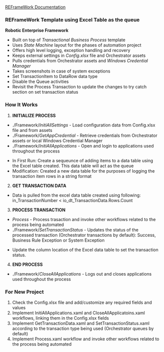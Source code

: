 [REFrameWork Documentation](https://github.com/UiPath/ReFrameWork/blob/master/Documentation/REFramework%20documentation.pdf)

### REFrameWork Template using Excel Table as the queue ###
**Robotic Enterprise Framework**

* Built on top of *Transactional Business Process* template
* Uses *State Machine* layout for the phases of automation project
* Offers high level logging, exception handling and recovery
* Keeps external settings in *Config.xlsx* file and Orchestrator assets
* Pulls credentials from Orchestrator assets and *Windows Credential Manager*
* Takes screenshots in case of system exceptions
* Set TransactionItem to DataRow data type
* Disable the Queue activities
* Revisit the Process Transaction to update the changes to try catch section on set transaction status


### How It Works ###

1. **INITIALIZE PROCESS**
 + ./Framework/*InitiAllSettings* - Load configuration data from Config.xlsx file and from assets
 + ./Framework/*GetAppCredential* - Retrieve credentials from Orchestrator assets or local Windows Credential Manager
 + ./Framework/*InitiAllApplications* - Open and login to applications used throughout the process
 - In First Run: Create a sequeunce of adding items to a data table using the Excel table created. This data table will act as the queue
 - Modification: Created a new data table for the purposes of logging the transaction item rows in a string format

2. **GET TRANSACTION DATA**
 - Data is pulled from the excel data table created using following: in_TransactionNumber < io_dt_TransactionData.Rows.Count
 
3. **PROCESS TRANSACTION**
 + *Process* - Process trasaction and invoke other workflows related to the process being automated 
 + ./Framework/*SetTransactionStatus* - Updates the status of the processed transaction (Orchestrator transactions by default): Success, Business Rule Exception or System Exception
 - Update the column location of the Excel data table to set the transaction status.

4. **END PROCESS**
 + ./Framework/*CloseAllApplications* - Logs out and closes applications used throughout the process


### For New Project ###

1. Check the Config.xlsx file and add/customize any required fields and values
2. Implement InitiAllApplications.xaml and CloseAllApplicatoins.xaml workflows, linking them in the Config.xlsx fields
3. Implement GetTransactionData.xaml and SetTransactionStatus.xaml according to the transaction type being used (Orchestrator queues by default)
4. Implement Process.xaml workflow and invoke other workflows related to the process being automated

